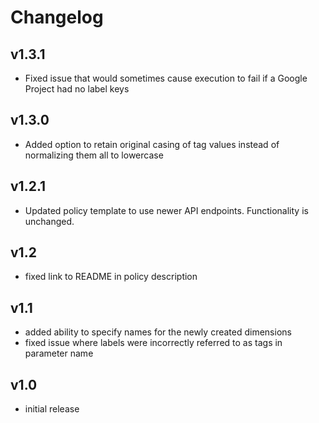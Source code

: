 # Changelog

## v1.3.1

- Fixed issue that would sometimes cause execution to fail if a Google Project had no label keys

## v1.3.0

- Added option to retain original casing of tag values instead of normalizing them all to lowercase

## v1.2.1

- Updated policy template to use newer API endpoints. Functionality is unchanged.

## v1.2

- fixed link to README in policy description

## v1.1

- added ability to specify names for the newly created dimensions
- fixed issue where labels were incorrectly referred to as tags in parameter name

## v1.0

- initial release
